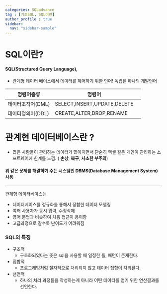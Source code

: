 ```yaml
---
categories: SQLadvance
tag : [기초SQL, SQL이란]
author_profile : true 
sidebar:
  nav: "sidebar-sample"
---
```

# SQL이란?

#### SQL(Structured Query Language),
- 관계형 데이터 베이스에서 데이터를 제어하기 위한 언어! 독립된 하나의 개발언어

|명령어종류|명령어|| 
|---|---|---|
|데이터조작어(DML)|SELECT,INSERT,UPDATE,DELETE||
|데이터정의어(DDL)|CREATE,ALTER,DROP,RENAME

# 관계현 데이터베이스란 ?
- 많은 사람들이 관리하는 데이터가 많아지면서 단순히 엑셀 같은 개인이 관리하는 소프트웨어에 한계를 느낌. ( **손상**, **복구**, **사소한 부주의**)

####    위 같은 문제를 해결하기 주는 시스템인 DBMS(Database Management System) 사용
----

관계형 데이터베이스는 
 - 데이터베이스를 정규화를 통해서 정합한 데이터 모델링
 - 여러 사용자가 동시 입력, 수정삭제 
 - 영어 문법과 비슷하여 처음 접근이 용이함
 - 고급과정으로 갈수록 난이도가 어려워짐

### SQL의 특징
 - 구조적
   - 구조화되었다는 뜻은 sql을 사용할 때 일정한 틀, 패턴이 존재한다.
 - 집합적
   - 프로그래밍처럼 절자적으로 처리되지 않고 데이터 집합이 처리된다.
 - 선언적
   - 하나의 처리 과정들을 작성하는게 아니라 어떤 데이터를 얻기 위한 연산결과를 선언한다.